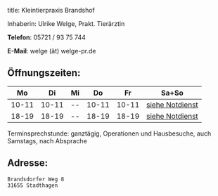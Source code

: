 title: Kleintierpraxis Brandshof

Inhaberin: Ulrike Welge, Prakt. Tierärztin

**Telefon**:   05721 / 93 75 744

**E-Mail**: welge (ät) welge-pr.de


Öffnungszeiten:
---------------

|  Mo   |  Di   |  Mi   |  Do   |  Fr   |           Sa+So                      |
| ----- | ----- | ----- | ----- | ----- | ------------------------------------ |
| 10-11 | 10-11 | --    | 10-11 | 10-11 | [siehe Notdienst](../notdienst.html) |
| 18-19 | 18-19 | --    | 18-19 | 18-19 | [siehe Notdienst](../notdienst.html) |

Terminsprechstunde: ganztägig, Operationen und Hausbesuche, auch Samstags, nach Absprache

Adresse:
---------

    Brandsdorfer Weg 8
    31655 Stadthagen


